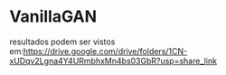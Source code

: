 # VanillaGAN

resultados podem ser vistos em:https://drive.google.com/drive/folders/1CN-xUDqv2Lgna4Y4URmbhxMn4bs03GbR?usp=share_link
